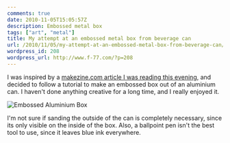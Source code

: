 ```yaml
---
comments: true
date: 2010-11-05T15:05:57Z
description: Embossed metal box
tags: ["art", "metal"]
title: My attempt at an embossed metal box from beverage can
url: /2010/11/05/my-attempt-at-an-embossed-metal-box-from-beverage-can/
wordpress_id: 208
wordpress_url: http://www.f-77.com/?p=208
---
```


I was inspired by a [makezine.com article I was reading this evening](http://blog.makezine.com/archive/2010/11/how-to_embossed_metal_box_from_beve.html), and decided to follow a tutorial to make an embossed box out of an aluminium can. I haven't done anything creative for a long time, and I really enjoyed it.

<img class="lightbox" src="/images/posts/2010/11/box-small.jpg" alt="Embossed Aluminium Box" />

I'm not sure if sanding the outside of the can is completely necessary, since its only visible on the inside of the box. Also, a ballpoint pen isn't the best tool to use, since it leaves blue ink everywhere.
